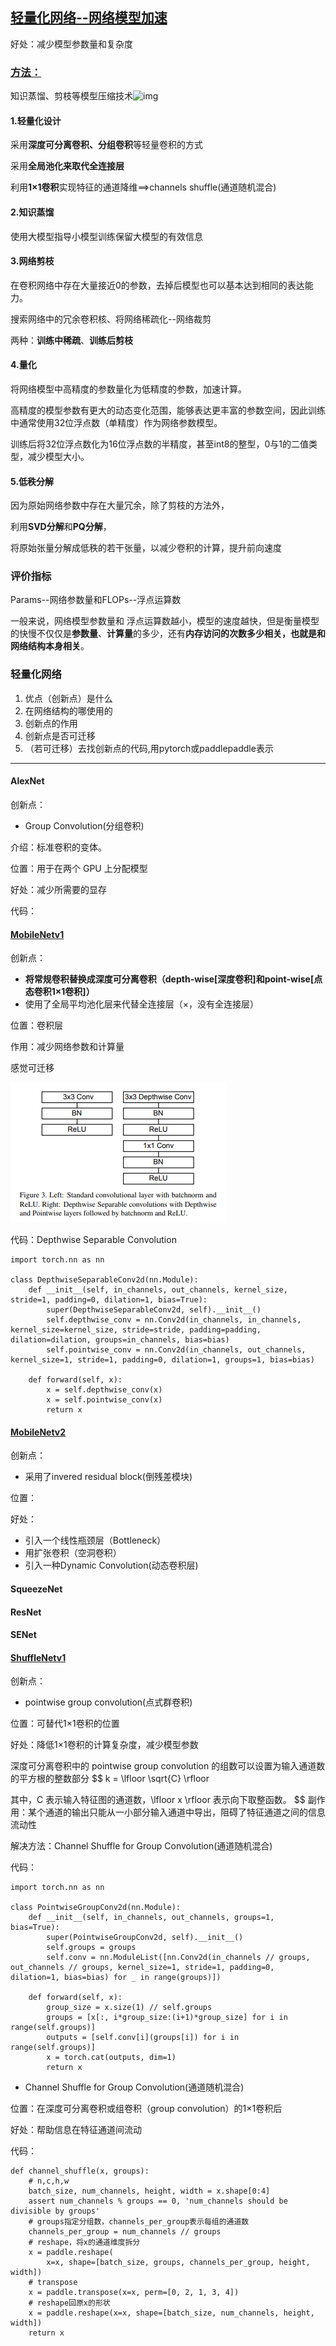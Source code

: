 ## [轻量化网络--网络模型加速](https://zhuanlan.zhihu.com/p/357348544)

好处：减少模型参数量和复杂度

### [方法：](https://ml.akasaki.space/ch3p2/[6]light-weight-network-design)

知识蒸馏、剪枝等模型压缩技术![img](https://pic2.zhimg.com/80/v2-8b4fd21a18a7867923bd8eeb6cd1a755_1440w.webp)

#### 1.轻量化设计

采用**深度可分离卷积、分组卷积**等轻量卷积的方式

采用**全局池化来取代全连接层**

利用**1×1卷积**实现特征的通道降维==>channels shuffle(通道随机混合)

#### 2.知识蒸馏

使用大模型指导小模型训练保留大模型的有效信息

#### 3.网络剪枝

在卷积网络中存在大量接近0的参数，去掉后模型也可以基本达到相同的表达能力。

搜索网络中的冗余卷积核、将网络稀疏化--网络裁剪

两种：**训练中稀疏**、**训练后剪枝**

#### 4.量化

将网络模型中高精度的参数量化为低精度的参数，加速计算。

高精度的模型参数有更大的动态变化范围，能够表达更丰富的参数空间，因此训练中通常使用32位浮点数（单精度）作为网络参数模型。

训练后将32位浮点数化为16位浮点数的半精度，甚至int8的整型，0与1的二值类型，减少模型大小。

#### 5.低秩分解

因为原始网络参数中存在大量冗余，除了剪枝的方法外，

利用**SVD分解**和**PQ分解**，

将原始张量分解成低秩的若干张量，以减少卷积的计算，提升前向速度

### 评价指标

Params--网络参数量和FLOPs--浮点运算数

一般来说，网络模型参数量和 浮点运算数越小，模型的速度越快，但是衡量模型的快慢不仅仅是**参数量**、**计算量**的多少，还有**内存访问的次数多少相关，也就是和网络结构本身相关**。

### 轻量化网络

1. 优点（创新点）是什么
2. 在网络结构的哪使用的
3. 创新点的作用
4. 创新点是否可迁移
5. （若可迁移）去找创新点的代码,用pytorch或paddlepaddle表示

------

#### AlexNet

创新点：

- Group Convolution(分组卷积)

介绍：标准卷积的变体。

位置：用于在两个 GPU 上分配模型

好处：减少所需要的显存

代码：

#### [MobileNetv1](https://arxiv.org/pdf/1704.04861v1.pdf)

创新点：

- **将常规卷积替换成深度可分离卷积（depth-wise[深度卷积]和point-wise[点态卷积1×1卷积]）**
- 使用了全局平均池化层来代替全连接层（×，没有全连接层）

位置：卷积层

作用：减少网络参数和计算量

感觉可迁移

![image-20230723115224599](轻量化.assets/image-20230723115224599.png)

代码：Depthwise Separable Convolution

```
import torch.nn as nn

class DepthwiseSeparableConv2d(nn.Module):
    def __init__(self, in_channels, out_channels, kernel_size, stride=1, padding=0, dilation=1, bias=True):
        super(DepthwiseSeparableConv2d, self).__init__()
        self.depthwise_conv = nn.Conv2d(in_channels, in_channels, kernel_size=kernel_size, stride=stride, padding=padding, dilation=dilation, groups=in_channels, bias=bias)
        self.pointwise_conv = nn.Conv2d(in_channels, out_channels, kernel_size=1, stride=1, padding=0, dilation=1, groups=1, bias=bias)
        
    def forward(self, x):
        x = self.depthwise_conv(x)
        x = self.pointwise_conv(x)
        return x
```



#### [MobileNetv2](https://arxiv.org/abs/1801.04381v4)

创新点：

- 采用了invered residual block(倒残差模块)

位置：

好处：

- 引入一个线性瓶颈层（Bottleneck）
- 用扩张卷积（空洞卷积）
- 引入一种Dynamic Convolution(动态卷积层)



#### SqueezeNet



#### ResNet



#### SENet



#### [ShuffleNetv1](https://arxiv.org/pdf/1707.01083v2.pdf)

创新点：

- pointwise group convolution(点式群卷积)

位置：可替代1×1卷积的位置

好处：降低1×1卷积的计算复杂度，减少模型参数

深度可分离卷积中的 pointwise group convolution 的组数可以设置为输入通道数的平方根的整数部分
$$
k = \lfloor \sqrt{C} \rfloor

其中，C 表示输入特征图的通道数，\lfloor x \rfloor 表示向下取整函数。
$$
副作用：某个通道的输出只能从一小部分输入通道中导出，阻碍了特征通道之间的信息流动性

解决方法：Channel Shuffle for Group Convolution(通道随机混合)

代码：

```
import torch.nn as nn

class PointwiseGroupConv2d(nn.Module):
    def __init__(self, in_channels, out_channels, groups=1, bias=True):
        super(PointwiseGroupConv2d, self).__init__()
        self.groups = groups
        self.conv = nn.ModuleList([nn.Conv2d(in_channels // groups, out_channels // groups, kernel_size=1, stride=1, padding=0, dilation=1, bias=bias) for _ in range(groups)])
        
    def forward(self, x):
        group_size = x.size(1) // self.groups
        groups = [x[:, i*group_size:(i+1)*group_size] for i in range(self.groups)]
        outputs = [self.conv[i](groups[i]) for i in range(self.groups)]
        x = torch.cat(outputs, dim=1)
        return x
```



- Channel Shuffle for Group Convolution(通道随机混合)

位置：在深度可分离卷积或组卷积（group convolution）的1×1卷积后

好处：帮助信息在特征通道间流动

代码：

```
def channel_shuffle(x, groups):
	# n,c,h,w
    batch_size, num_channels, height, width = x.shape[0:4]
    assert num_channels % groups == 0, 'num_channels should be divisible by groups'
    # groups指定分组数，channels_per_group表示每组的通道数
    channels_per_group = num_channels // groups
    # reshape，将x的通道维度拆分
    x = paddle.reshape(
        x=x, shape=[batch_size, groups, channels_per_group, height, width])
    # transpose
    x = paddle.transpose(x=x, perm=[0, 2, 1, 3, 4])
    # reshape回原x的形状
    x = paddle.reshape(x=x, shape=[batch_size, num_channels, height, width])
    return x
```



